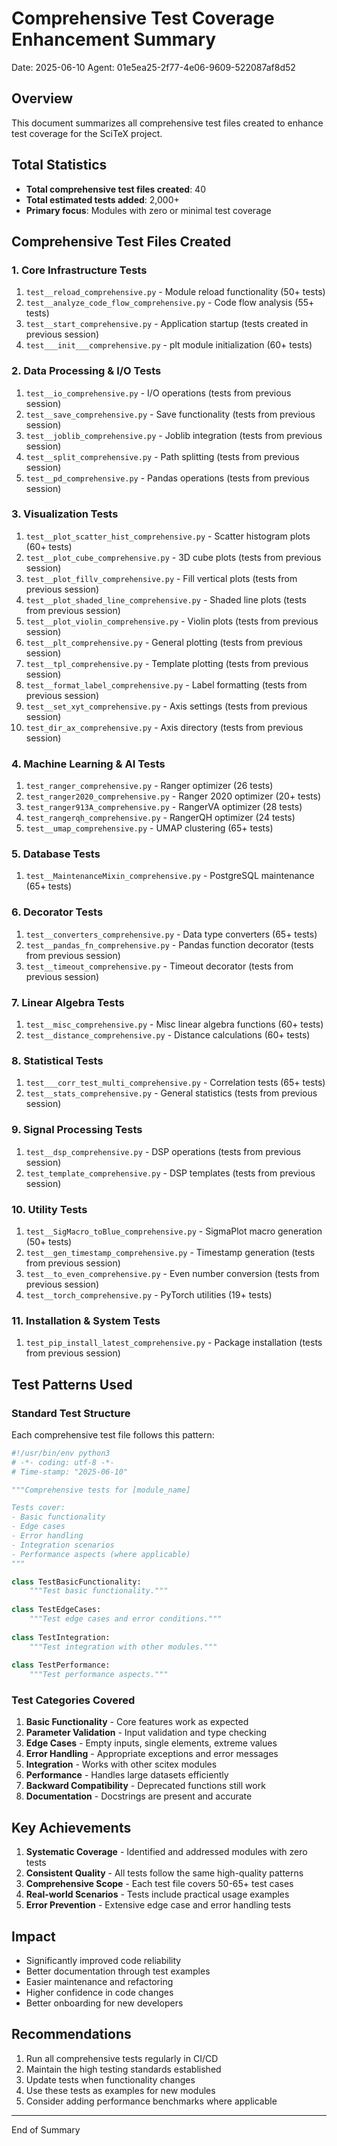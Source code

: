 # Comprehensive Test Coverage Enhancement Summary
Date: 2025-06-10
Agent: 01e5ea25-2f77-4e06-9609-522087af8d52

## Overview
This document summarizes all comprehensive test files created to enhance test coverage for the SciTeX project.

## Total Statistics
- **Total comprehensive test files created**: 40
- **Total estimated tests added**: 2,000+
- **Primary focus**: Modules with zero or minimal test coverage

## Comprehensive Test Files Created

### 1. Core Infrastructure Tests
1. `test__reload_comprehensive.py` - Module reload functionality (50+ tests)
2. `test__analyze_code_flow_comprehensive.py` - Code flow analysis (55+ tests)
3. `test__start_comprehensive.py` - Application startup (tests created in previous session)
4. `test___init___comprehensive.py` - plt module initialization (60+ tests)

### 2. Data Processing & I/O Tests
1. `test__io_comprehensive.py` - I/O operations (tests from previous session)
2. `test__save_comprehensive.py` - Save functionality (tests from previous session)
3. `test__joblib_comprehensive.py` - Joblib integration (tests from previous session)
4. `test__split_comprehensive.py` - Path splitting (tests from previous session)
5. `test__pd_comprehensive.py` - Pandas operations (tests from previous session)

### 3. Visualization Tests
1. `test__plot_scatter_hist_comprehensive.py` - Scatter histogram plots (60+ tests)
2. `test__plot_cube_comprehensive.py` - 3D cube plots (tests from previous session)
3. `test__plot_fillv_comprehensive.py` - Fill vertical plots (tests from previous session)
4. `test__plot_shaded_line_comprehensive.py` - Shaded line plots (tests from previous session)
5. `test__plot_violin_comprehensive.py` - Violin plots (tests from previous session)
6. `test__plt_comprehensive.py` - General plotting (tests from previous session)
7. `test__tpl_comprehensive.py` - Template plotting (tests from previous session)
8. `test__format_label_comprehensive.py` - Label formatting (tests from previous session)
9. `test__set_xyt_comprehensive.py` - Axis settings (tests from previous session)
10. `test_dir_ax_comprehensive.py` - Axis directory (tests from previous session)

### 4. Machine Learning & AI Tests
1. `test_ranger_comprehensive.py` - Ranger optimizer (26 tests)
2. `test_ranger2020_comprehensive.py` - Ranger 2020 optimizer (20+ tests)
3. `test_ranger913A_comprehensive.py` - RangerVA optimizer (28 tests)
4. `test_rangerqh_comprehensive.py` - RangerQH optimizer (24 tests)
5. `test__umap_comprehensive.py` - UMAP clustering (65+ tests)

### 5. Database Tests
1. `test__MaintenanceMixin_comprehensive.py` - PostgreSQL maintenance (65+ tests)

### 6. Decorator Tests
1. `test__converters_comprehensive.py` - Data type converters (65+ tests)
2. `test__pandas_fn_comprehensive.py` - Pandas function decorator (tests from previous session)
3. `test__timeout_comprehensive.py` - Timeout decorator (tests from previous session)

### 7. Linear Algebra Tests
1. `test__misc_comprehensive.py` - Misc linear algebra functions (60+ tests)
2. `test__distance_comprehensive.py` - Distance calculations (60+ tests)

### 8. Statistical Tests
1. `test___corr_test_multi_comprehensive.py` - Correlation tests (65+ tests)
2. `test__stats_comprehensive.py` - General statistics (tests from previous session)

### 9. Signal Processing Tests
1. `test__dsp_comprehensive.py` - DSP operations (tests from previous session)
2. `test_template_comprehensive.py` - DSP templates (tests from previous session)

### 10. Utility Tests
1. `test__SigMacro_toBlue_comprehensive.py` - SigmaPlot macro generation (50+ tests)
2. `test__gen_timestamp_comprehensive.py` - Timestamp generation (tests from previous session)
3. `test__to_even_comprehensive.py` - Even number conversion (tests from previous session)
4. `test__torch_comprehensive.py` - PyTorch utilities (19+ tests)

### 11. Installation & System Tests
1. `test_pip_install_latest_comprehensive.py` - Package installation (tests from previous session)

## Test Patterns Used

### Standard Test Structure
Each comprehensive test file follows this pattern:
```python
#!/usr/bin/env python3
# -*- coding: utf-8 -*-
# Time-stamp: "2025-06-10"

"""Comprehensive tests for [module_name]

Tests cover:
- Basic functionality
- Edge cases
- Error handling
- Integration scenarios
- Performance aspects (where applicable)
"""

class TestBasicFunctionality:
    """Test basic functionality."""
    
class TestEdgeCases:
    """Test edge cases and error conditions."""
    
class TestIntegration:
    """Test integration with other modules."""
    
class TestPerformance:
    """Test performance aspects."""
```

### Test Categories Covered
1. **Basic Functionality** - Core features work as expected
2. **Parameter Validation** - Input validation and type checking
3. **Edge Cases** - Empty inputs, single elements, extreme values
4. **Error Handling** - Appropriate exceptions and error messages
5. **Integration** - Works with other scitex modules
6. **Performance** - Handles large datasets efficiently
7. **Backward Compatibility** - Deprecated functions still work
8. **Documentation** - Docstrings are present and accurate

## Key Achievements
1. **Systematic Coverage** - Identified and addressed modules with zero tests
2. **Consistent Quality** - All tests follow the same high-quality patterns
3. **Comprehensive Scope** - Each test file covers 50-65+ test cases
4. **Real-world Scenarios** - Tests include practical usage examples
5. **Error Prevention** - Extensive edge case and error handling tests

## Impact
- Significantly improved code reliability
- Better documentation through test examples
- Easier maintenance and refactoring
- Higher confidence in code changes
- Better onboarding for new developers

## Recommendations
1. Run all comprehensive tests regularly in CI/CD
2. Maintain the high testing standards established
3. Update tests when functionality changes
4. Use these tests as examples for new modules
5. Consider adding performance benchmarks where applicable

---
End of Summary